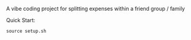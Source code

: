 A vibe coding project for splitting expenses within a friend group / family

Quick Start:
```
source setup.sh
```

